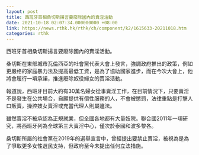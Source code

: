 ```yaml
---
layout: post
title: 西班牙首相桑切斯揚言要廢除國內的賣淫活動
date: 2021-10-18 02:07:34.000000000 +08:00
link: https://news.rthk.hk/rthk/ch/component/k2/1615633-20211018.htm
categories: rthk
---
```


西班牙首相桑切斯揚言要廢除國內的賣淫活動。

桑切斯在東部城市瓦倫西亞的社會黨代表大會上發言，強調政府推出的政策，例如更嚴格的家庭暴力法及提高最低工資，是為了協助國家進步，而在今次大會上，他將會履行一項承諾，推進廢除奴役婦女的賣淫活動。

報道說，西班牙目前大約有30萬名婦女從事賣淫工作，在目前情況下，只要賣淫不是發生在公共場合，自願提供有償性服務的人，不會被懲罰，法律重點是打擊人口販賣，操控妓女賣淫或充當代理人則屬違法。

雖然賣淫不被承認為正規就業，但全國各地都有大量妓院。聯合國2011年一項研究，將西班牙列為全球第三大賣淫中心，僅次於泰國和波多黎各。

桑切斯所屬的社會黨在2019年的選舉宣言中，曾經提出要禁止賣淫，被視為是為了爭取更多女性選民支持，但政府至今未提出任何立法措施。
